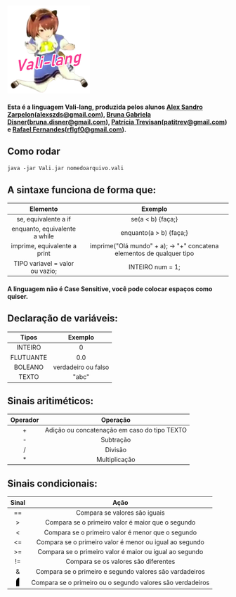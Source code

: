![Imagem Logo](/Utilidades/1d1029252d53798234f6ba9a6f3a99a9-removebg-preview.png)

#### Esta é a linguagem Vali-lang, produzida pelos alunos <a href="https://github.com/alexzarp">Alex Sandro Zarpelon</a>(<a href="mailto:alexszds@gmail.com">alexszds@gmail.com</a>), <a href="https://github.com/Brunadisner">Bruna Gabriela Disner</a>(<a href="mailto:bruna.disner@gmail.com">bruna.disner@gmail.com</a>), <a href="https://github.com/patitrev">Patrícia Trevisan</a>(<a href="mailto:patitrev@gmail.com">patitrev@gmail.com</a>) e <a href="https://github.com/rflgf">Rafael Fernandes</a>(<a href="mailto:rflgf0@gmail.com">rflgf0@gmail.com</a>).


## **Como rodar**
```
java -jar Vali.jar nomedoarquivo.vali
```


## **A sintaxe funciona de forma que:**
Elemento | Exemplo
:------:|:--------:
se, equivalente a if | se(a < b) {faça;}
enquanto, equivalente a while | enquanto(a > b) {faça;}
imprime, equivalente a print | imprime("Olá mundo" + a); → "+" concatena elementos de qualquer tipo
TIPO variavel = valor ou vazio; | INTEIRO num = 1;


#### A linguagem não é Case Sensitive, você pode colocar espaços como quiser.


## **Declaração de variáveis:**
Tipos | Exemplo
:------:|:--------:
INTEIRO | 0
FLUTUANTE | 0.0
BOLEANO | verdadeiro ou falso
TEXTO | "abc"


## **Sinais aritiméticos:**
Operador | Operação
:---------:|:----------:
\+ | Adição ou concatenação em caso do tipo TEXTO
\- | Subtração
/ | Divisão
\* | Multiplicação


## **Sinais condicionais:**
Sinal | Ação
:-----:|:--------:
== | Compara se valores são iguais
\> | Compara se o primeiro valor é maior que o segundo
< | Compara se o primeiro valor é menor que o segundo
<= | Compara se o primeiro valor é menor ou igual ao segundo
\>= | Compara se o primeiro valor é maior ou igual ao segundo
!= | Compara se os valores são diferentes
& | Compara se o primeiro e segundo valores são vardadeiros
![Barra](/Utilidades/barra.png) | Compara se o primeiro ou o segundo valores são verdadeiros
